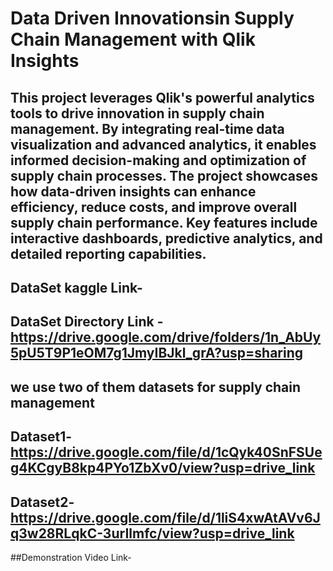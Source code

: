 # Data Driven Innovationsin Supply Chain Management with Qlik Insights
## This project leverages Qlik's powerful analytics tools to drive innovation in supply chain management. By integrating real-time data visualization and advanced analytics, it enables informed decision-making and optimization of supply chain processes. The project showcases how data-driven insights can enhance efficiency, reduce costs, and improve overall supply chain performance. Key features include interactive dashboards, predictive analytics, and detailed reporting capabilities.
## DataSet kaggle Link- 
## DataSet Directory Link - https://drive.google.com/drive/folders/1n_AbUy5pU5T9P1eOM7g1JmyIBJkl_grA?usp=sharing
## we use two of them datasets for supply chain management
## Dataset1- https://drive.google.com/file/d/1cQyk40SnFSUeg4KCgyB8kp4PYo1ZbXv0/view?usp=drive_link
## Dataset2- https://drive.google.com/file/d/1liS4xwAtAVv6Jq3w28RLqkC-3urIlmfc/view?usp=drive_link
##Demonstration Video Link- 

